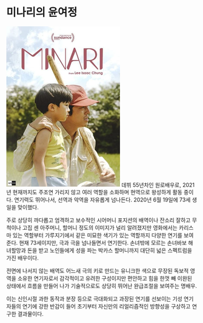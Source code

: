# 미나리의 윤여정
<img src="hyejung.jpg" width="300">
데뷔 55년차인 원로배우로, 2021년 현재까지도 주조연 가리지 않고 여러 역할을 소화하며 현역으로 왕성하게 활동 중이다. 연기력도 뛰어나서, 선역과 악역을 자유롭게 넘나든다. 2020년 6월 19일에 73세 생일을 맞이했다.

주로 상당히 까다롭고 엄격하고 보수적인 시어머니 포지션의 배역이나 잔소리 잘하고 무척이나 고집 센 아주머니, 할머니 정도의 이미지가 널리 알려졌지만 영화에서는 카리스마 있는 역할부터 가루지기에서 같은 미묘한 색기가 있는 역할까지 다양한 연기를 보여준다. 현재 73세이지만, 극과 극을 넘나들면서 연기한다. 손녀밖에 모르는 손녀바보 해녀할망과 돈을 받고 노인들에게 성을 파는 박카스 할머니까지 대단히 넓은 스펙트럼을 가진 배우이다.

전면에 나서지 않는 배역도 어느새 극의 키로 만드는 유니크한 색으로 무장된 독보적 영역을 소유한 연기자로서 감각적이고 유려한 구성이지만 편안하고 힘을 한껏 빼 이완된 상태에서 흐름을 만들어 나가 기술적으로도 상당히 뛰어난 완급조절을 보여주는 명배우.

이는 신인시절 과한 동작과 분장 등으로 극대화되고 과장된 연기를 선보이는 기성 연기자들의 연기에 강한 반감이 들어 초기부터 자신만의 리얼리즘적인 방향성을 구상하고 연구한 결과물이다.
